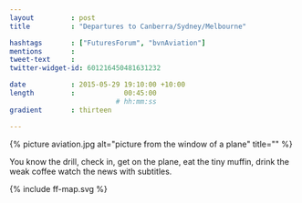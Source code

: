 ```yaml
---
layout         : post
title          : "Departures to Canberra/Sydney/Melbourne"

hashtags       : ["FuturesForum", "bvnAviation"]
mentions       : 
tweet-text     :
twitter-widget-id: 601216450481631232

date           : 2015-05-29 19:10:00 +10:00
length         :            00:45:00
                          # hh:mm:ss
gradient       : thirteen

---
```

{% picture aviation.jpg alt="picture from the window of a plane" title="" %}

You know the drill, check in, get on the plane, eat the tiny muffin, drink the weak coffee watch the news with subtitles.



<div class="the-map">{% include ff-map.svg %}</div>
